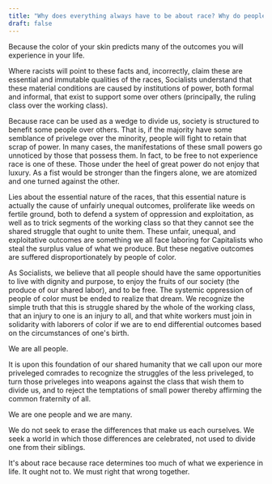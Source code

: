 ```yaml
---
title: "Why does everything always have to be about race? Why do people always have to bring race into it?"
draft: false
---
```


Because the color of your skin predicts many of the outcomes you will experience in your life.  
  
Where racists will point to these facts and, incorrectly, claim these are essential and immutable qualities of the races, Socialists understand that these material conditions are caused by institutions of power, both formal and informal, that exist to support some over others (principally, the ruling class over the working class).  
  
Because race can be used as a wedge to divide us, society is structured to benefit some people over others. That is, if the majority have some semblance of privelege over the minority, people will fight to retain that scrap of power. In many cases, the manifestations of these small powers go unnoticed by those that possess them. In fact, to be free to not experience race is one of these. Those under the heel of great power do not enjoy that luxury. As a fist would be stronger than the fingers alone, we are atomized and one turned against the other.  
  
Lies about the essential nature of the races, that this essential nature is actually the cause of unfairly unequal outcomes, proliferate like weeds on fertile ground, both to defend a system of oppression and exploitation, as well as to trick segments of the working class so that they cannot see the shared struggle that ought to unite them. These unfair, unequal, and exploitative outcomes are something we all face laboring for Capitalists who steal the surplus value of what we produce. But these negative outcomes are suffered disproportionately by people of color.  
  
As Socialists, we believe that all people should have the same opportunities to live with dignity and purpose, to enjoy the fruits of our society (the produce of our shared labor), and to be free. The systemic oppression of people of color must be ended to realize that dream. We recognize the simple truth that this is struggle shared by the whole of the working class, that an injury to one is an injury to all, and that white workers must join in solidarity with laborers of color if we are to end differential outcomes based on the circumstances of one's birth.  
  
We are all people.  
  
It is upon this foundation of our shared humanity that we call upon our more priveleged comrades to recognize the struggles of the less priveleged, to turn those priveleges into weapons against the class that wish them to divide us, and to reject the temptations of small power thereby affirming the common fraternity of all.  
  
We are one people and we are many.  
  
We do not seek to erase the differences that make us each ourselves. We seek a world in which those differences are celebrated, not used to divide one from their siblings.  
  
It's about race because race determines too much of what we experience in life. It ought not to. We must right that wrong together.

